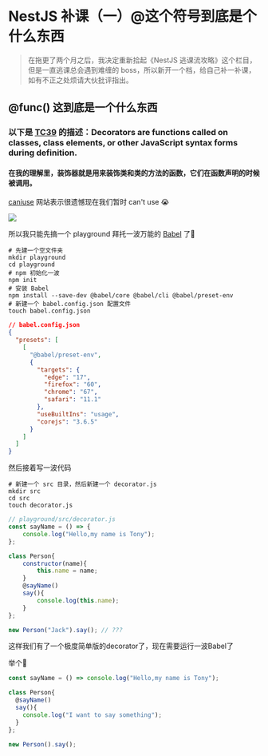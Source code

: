 # NestJS 补课（一）@这个符号到底是个什么东西

> 在拖更了两个月之后，我决定重新拾起《NestJS 逃课流攻略》这个栏目，但是一直逃课总会遇到难缠的 boss，所以新开一个档，给自己补一补课，如有不正之处烦请大伙批评指出。


## @func() 这到底是一个什么东西

### 以下是 [TC39](https://github.com/tc39/proposal-decorators) 的描述：**Decorators are functions called on classes, class elements, or other JavaScript syntax forms during definition.**

#### 在我的理解里，装饰器就是用来装饰类和类的方法的函数，它们在函数声明的时候被调用。

[caniuse](https://caniuse.com/) 网站表示很遗憾现在我们暂时 can't use 😭

![](https://tva1.sinaimg.cn/large/e6c9d24ely1h5qbeec5u6j21fb0u0grm.jpg)

所以我只能先搞一个 playground 拜托一波万能的 [Babel](https://babeljs.io/) 了🙏

```shell
# 先建一个空文件夹
mkdir playground
cd playground
# npm 初始化一波
npm init 
# 安装 Babel
npm install --save-dev @babel/core @babel/cli @babel/preset-env
# 新建一个 babel.config.json 配置文件
touch babel.config.json

```

```json
// babel.config.json
{
  "presets": [
    [
      "@babel/preset-env",
      {
        "targets": {
          "edge": "17",
          "firefox": "60",
          "chrome": "67",
          "safari": "11.1"
        },
        "useBuiltIns": "usage",
        "corejs": "3.6.5"
      }
    ]
  ]
}
```

然后接着写一波代码

```shell
# 新建一个 src 目录，然后新建一个 decorator.js
mkdir src
cd src
touch decorator.js
```

``` javascript
// playground/src/decorator.js
const sayName = () => { 
    console.log("Hello,my name is Tony"); 
};

class Person{
    constructor(name){
        this.name = name;
    }
    @sayName()
    say(){
        console.log(this.name);
    }
}; 

new Person("Jack").say(); // ???
```

这样我们有了一个极度简单版的decorator了，现在需要运行一波Babel了

举个🌰

```javascript
const sayName = () => console.log("Hello,my name is Tony");

class Person{
  @sayName()
  say(){
    console.log("I want to say something");
  }
};

new Person().say();
```





